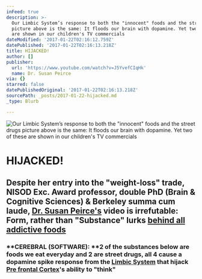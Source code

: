 ```yaml
---
inFeed: true
description: >-
  Our Limbic System’s response to both the "innocent" foods and the street drugs
  picture above is the same: It floods our brain with dopamine. Yet two of these
  are shown in our children's TV commercials
dateModified: '2017-01-22T02:16:12.759Z'
datePublished: '2017-01-22T02:16:13.218Z'
title: HIJACKED!
author: []
publisher:
  url: 'https://www.youtube.com/watch?v=J5YvefCIqHk'
  name: Dr. Susan Peirce
via: {}
starred: false
datePublishedOriginal: '2017-01-22T02:16:13.218Z'
sourcePath: _posts/2017-01-22-hijacked.md
_type: Blurb

---
```

![Our Limbic System’s response to both the "innocent" foods and the street drugs picture above is the same: It floods our brain with dopamine. Yet two of these are shown in our children's TV commercials](https://imgflo.herokuapp.com/graph/2b2431f8e7ba7b0/06543e9fb52d54d5ee60e4d4f903cdcc/croprotate.png?cropheight=561&cropwidth=990&degrees=0&input=https%3A%2F%2Fthe-grid-user-content.s3-us-west-2.amazonaws.com%2F31311477-b8bb-4d5b-aa59-571422446083.png&x=4&y=0)

# HIJACKED!

## Despite her entry into the "weight-loss" trade, NISOD Exc. Award professor, double PhD (Brain & Cognitive Sciences) & Berkeley summa cum laude, [Dr. Susan Peirce's][0] video is irrefutable: Form, rather than "Substance" lurks [behind all addictive foods][1]

### **CEREBRAL (SOFTWARE): **2 of the substances below are foods we eat everyday and 2 are street drugs, all 4 cause a dopamine spike response from the [Limbic System][2] that hijack [Pre frontal Cortex][3]'s ability to "think"

[0]: http://susanpeircethompson.com/about-susan/
[1]: https://www.youtube.com/watch?v=J5YvefCIqHk
[2]: https://www.reference.com/science/limbic-system-39014f3c7323b28c?qo=cdpArticles
[3]: https://www.reference.com/science/prefrontal-cortex-3a271896b743339b